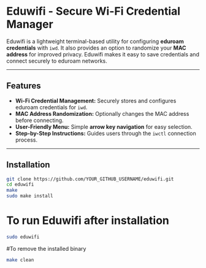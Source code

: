 # Eduwifi - Secure Wi-Fi Credential Manager

Eduwifi is a lightweight terminal-based utility for configuring **eduroam credentials** with `iwd`. It also provides an option to randomize your **MAC address** for improved privacy. Eduwifi makes it easy to save credentials and connect securely to eduroam networks.

---

## Features

- **Wi-Fi Credential Management:** Securely stores and configures eduroam credentials for `iwd`.
- **MAC Address Randomization:** Optionally changes the MAC address before connecting.
- **User-Friendly Menu:** Simple **arrow key navigation** for easy selection.
- **Step-by-Step Instructions:** Guides users through the `iwctl` connection process.

---

## Installation

```bash
git clone https://github.com/YOUR_GITHUB_USERNAME/eduwifi.git
cd eduwifi
make
sudo make install

```
# To run Eduwifi after installation

```bash
sudo eduwifi
```
#To remove the installed binary

```bash
make clean
```



